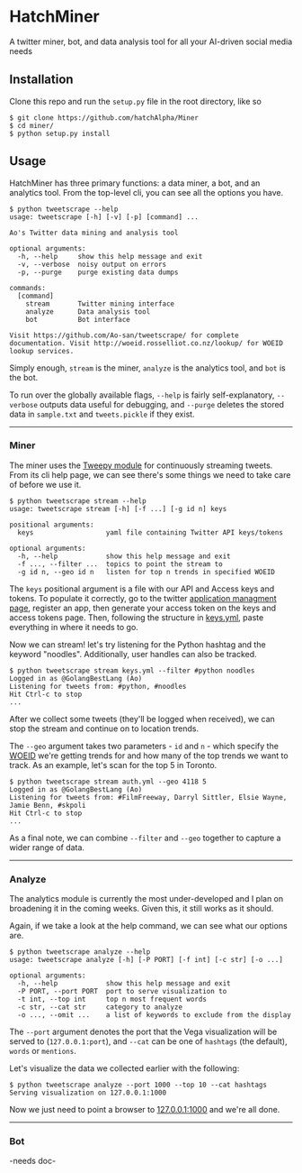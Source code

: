 # HatchMiner
A twitter miner, bot, and data analysis tool for all your AI-driven social media needs

## Installation
Clone this repo and run the `setup.py` file in the root directory, like so

```
$ git clone https://github.com/hatchAlpha/Miner
$ cd miner/
$ python setup.py install
```

## Usage
HatchMiner has three primary functions: a data miner, a bot, and an analytics tool. From the top-level cli, you can see all the options you have.

```
$ python tweetscrape --help
usage: tweetscrape [-h] [-v] [-p] [command] ...

Ao's Twitter data mining and analysis tool

optional arguments:
  -h, --help     show this help message and exit
  -v, --verbose  noisy output on errors
  -p, --purge    purge existing data dumps

commands:
  [command]
    stream       Twitter mining interface
    analyze      Data analysis tool
    bot          Bot interface

Visit https://github.com/Ao-san/tweetscrape/ for complete documentation. Visit http://woeid.rosselliot.co.nz/lookup/ for WOEID lookup services.
```
Simply enough, `stream` is the miner, `analyze` is the analytics tool, and `bot` is the bot.

To run over the globally available flags, `--help` is fairly self-explanatory, `--verbose` outputs data useful for debugging, and `--purge` deletes the stored data in `sample.txt` and `tweets.pickle` if they exist.

---

### Miner
The miner uses the [Tweepy module](https://github.com/tweepy/tweepy) for continuously streaming tweets. From its cli help page, we can see there's some things we need to take care of before we use it.

```
$ python tweetscrape stream --help
usage: tweetscrape stream [-h] [-f ...] [-g id n] keys

positional arguments:
  keys                  yaml file containing Twitter API keys/tokens

optional arguments:
  -h, --help            show this help message and exit
  -f ..., --filter ...  topics to point the stream to
  -g id n, --geo id n   listen for top n trends in specified WOEID
```
The `keys` positional argument is a file with our API and Access keys and tokens. To populate it correctly, go to the twitter [application managment page](https://apps.twitter.com/), register an app, then generate your access token on the keys and access tokens page. Then, following the structure in [keys.yml](https://github.com/hatchAlpha/Miner/blob/master/keys.yml), paste everything in where it needs to go.

Now we can stream! let's try listening for the Python hashtag and the keyword "noodles". Additionally, user handles can also be tracked.  
```
$ python tweetscrape stream keys.yml --filter #python noodles
Logged in as @GolangBestLang (Ao)
Listening for tweets from: #python, #noodles
Hit Ctrl-c to stop
...
```
After we collect some tweets (they'll be logged when received), we can stop the stream and continue on to location trends.

The `--geo` argument takes two parameters - `id` and `n` - which specify the [WOEID](http://woeid.rosselliot.co.nz/lookup/) we're getting trends for and how many of the top trends we want to track. As an example, let's scan for the top 5 in Toronto.  
```
$ python tweetscrape stream auth.yml --geo 4118 5
Logged in as @GolangBestLang (Ao)
Listening for tweets from: #FilmFreeway, Darryl Sittler, Elsie Wayne, Jamie Benn, #skpoli
Hit Ctrl-c to stop
...
```

As a final note, we can combine `--filter` and `--geo` together to capture a wider range of data.

---

### Analyze
The analytics module is currently the most under-developed and I plan on broadening it in the coming weeks. Given this, it still works as it should.

Again, if we take a look at the help command, we can see what our options are.  
```
$ python tweetscrape analyze --help
usage: tweetscrape analyze [-h] [-P PORT] [-f int] [-c str] [-o ...]

optional arguments:
  -h, --help            show this help message and exit
  -P PORT, --port PORT  port to serve visualization to
  -t int, --top int     top n most frequent words
  -c str, --cat str     category to analyze
  -o ..., --omit ...    a list of keywords to exclude from the display
```
The `--port` argument denotes the port that the Vega visualization will be served to (`127.0.0.1:port`), and `--cat` can be one of `hashtags` (the default), `words` or `mentions`.

Let's visualize the data we collected earlier with the following:  
```
$ python tweetscrape analyze --port 1000 --top 10 --cat hashtags
Serving visualization on 127.0.0.1:1000
```
Now we just need to point a browser to [127.0.0.1:1000](127.0.0.1:1000) and we're all done.

---

### Bot
-needs doc-